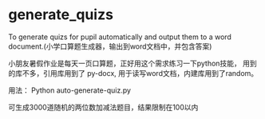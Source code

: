 # generate_quizs
To generate quizs for pupil automatically and output them to a word document.(小学口算题生成器，输出到word文档中，并包含答案)

小朋友暑假作业是每天一页口算题，正好用这个需求练习一下python技能，
用到的库不多，引用库用到了 py-docx, 用于读写word文档，内建库用到了random。

用法：
Python auto-generate-quiz.py

可生成3000道随机的两位数加减法题目，结果限制在100以内
